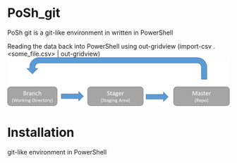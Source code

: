 # PoSh_git
PoSh git is a git-like environment in written in PowerShell

Reading the data back into PowerShell using out-gridview (import-csv .\<some_file.csv> | out-gridview)<br>
![Alt text](https://github.com/WiredPulse/PoSh_git/blob/master/flow.png?raw=true "Optional Title")<br>

# Installation


git-like environment in PowerShell


# 

